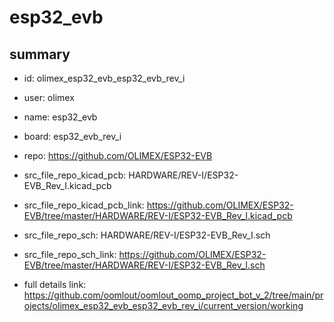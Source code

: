 # esp32_evb
 
## summary 
* id: olimex_esp32_evb_esp32_evb_rev_i
* user: olimex
* name: esp32_evb
* board: esp32_evb_rev_i
* repo: https://github.com/OLIMEX/ESP32-EVB
* src_file_repo_kicad_pcb: HARDWARE/REV-I/ESP32-EVB_Rev_I.kicad_pcb
* src_file_repo_kicad_pcb_link: https://github.com/OLIMEX/ESP32-EVB/tree/master/HARDWARE/REV-I/ESP32-EVB_Rev_I.kicad_pcb


* src_file_repo_sch: HARDWARE/REV-I/ESP32-EVB_Rev_I.sch
* src_file_repo_sch_link: https://github.com/OLIMEX/ESP32-EVB/tree/master/HARDWARE/REV-I/ESP32-EVB_Rev_I.sch
* full details link: https://github.com/oomlout/oomlout_oomp_project_bot_v_2/tree/main/projects/olimex_esp32_evb_esp32_evb_rev_i/current_version/working  







